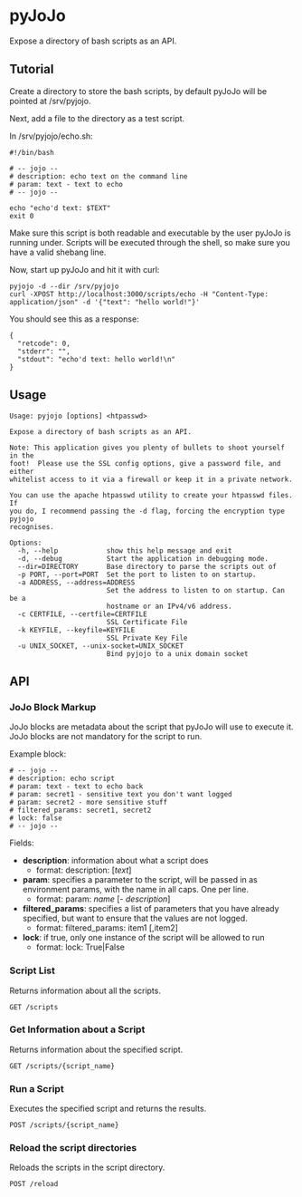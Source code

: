 # pyJoJo

Expose a directory of bash scripts as an API.

## Tutorial

Create a directory to store the bash scripts, by default pyJoJo will be pointed at /srv/pyjojo.

Next, add a file to the directory as a test script.

In /srv/pyjojo/echo.sh:

    #!/bin/bash

    # -- jojo --
    # description: echo text on the command line
    # param: text - text to echo
    # -- jojo --

    echo "echo'd text: $TEXT"
    exit 0

Make sure this script is both readable and executable by the user pyJoJo is running under.  Scripts will be executed through the shell, so make sure you have a valid shebang line.

Now, start up pyJoJo and hit it with curl:

    pyjojo -d --dir /srv/pyjojo
    curl -XPOST http://localhost:3000/scripts/echo -H "Content-Type: application/json" -d '{"text": "hello world!"}'

You should see this as a response:

    {
      "retcode": 0, 
      "stderr": "", 
      "stdout": "echo'd text: hello world!\n"
    }

## Usage

    Usage: pyjojo [options] <htpasswd>

    Expose a directory of bash scripts as an API.

    Note: This application gives you plenty of bullets to shoot yourself in the
    foot!  Please use the SSL config options, give a password file, and either
    whitelist access to it via a firewall or keep it in a private network.

    You can use the apache htpasswd utility to create your htpasswd files.  If
    you do, I recommend passing the -d flag, forcing the encryption type pyjojo
    recognises.

    Options:
      -h, --help            show this help message and exit
      -d, --debug           Start the application in debugging mode.
      --dir=DIRECTORY       Base directory to parse the scripts out of
      -p PORT, --port=PORT  Set the port to listen to on startup.
      -a ADDRESS, --address=ADDRESS
                            Set the address to listen to on startup. Can be a
                            hostname or an IPv4/v6 address.
      -c CERTFILE, --certfile=CERTFILE
                            SSL Certificate File
      -k KEYFILE, --keyfile=KEYFILE
                            SSL Private Key File
      -u UNIX_SOCKET, --unix-socket=UNIX_SOCKET
                            Bind pyjojo to a unix domain socket

## API

### JoJo Block Markup

JoJo blocks are metadata about the script that pyJoJo will use to execute it.  JoJo blocks are not mandatory for the script to run.

Example block:

    # -- jojo --
    # description: echo script
    # param: text - text to echo back
    # param: secret1 - sensitive text you don't want logged
    # param: secret2 - more sensitive stuff
    # filtered_params: secret1, secret2
    # lock: false
    # -- jojo -- 

Fields:

  - **description**: information about what a script does
    - format: description: [*text*]
  - **param**: specifies a parameter to the script, will be passed in as environment params, with the name in all caps.  One per line.
    - format: param: *name* [- *description*]
  - **filtered_params**: specifies a list of parameters that you have already specified, but want to ensure that the values are not logged.
    - format: filtered_params: item1 [,item2]
  - **lock**: if true, only one instance of the script will be allowed to run
    - format: lock: True|False
    
### Script List

Returns information about all the scripts.

    GET /scripts

### Get Information about a Script

Returns information about the specified script.

    GET /scripts/{script_name}

### Run a Script

Executes the specified script and returns the results.

    POST /scripts/{script_name}

### Reload the script directories

Reloads the scripts in the script directory.

    POST /reload

